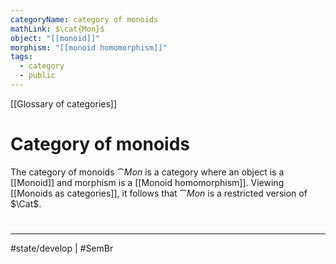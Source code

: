 ```yaml
---
categoryName: category of monoids
mathLink: $\cat{Mon}$
object: "[[monoid]]"
morphism: "[[monoid homomorphism]]"
tags:
  - category
  - public
---
```


[[Glossary of categories]]
# Category of monoids
The category of monoids $\cat{Mon}$ is a category where an object is a [[Monoid]] and morphism is a [[Monoid homomorphism]].
Viewing [[Monoids as categories]], it follows that $\cat{Mon}$ is a restricted version of $\Cat$.


#
---
#state/develop | #SemBr
